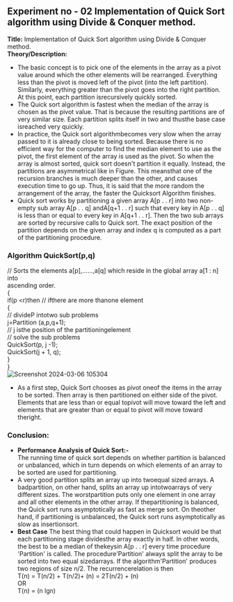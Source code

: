 ## Experiment no - 02 Implementation of Quick Sort algorithm using Divide & Conquer method.
**Title:** Implementation of Quick Sort algorithm using Divide & Conquer method.  
**Theory/Description:**  
- The basic concept is to pick one of the elements in the array as a pivot value around which
the other elements will be rearranged. Everything less than the pivot is moved left of the pivot
(into the left partition). Similarly, everything greater than the pivot goes into the right partition. At
this point, each partition isrecursively quickly sorted.
- The Quick sort algorithm is fastest when the median of the array is chosen as the pivot value.
That is because the resulting partitions are of very similar size. Each partition splits itself in two
and thusthe base case isreached very quickly.
- In practice, the Quick sort algorithmbecomes very slow when the array passed to it is already
close to being sorted. Because there is no efficient way for the computer to find the median
element to use as the pivot, the first element of the array is used as the pivot. So when the
array is almost sorted, quick sort doesn't partition it equally. Instead, the partitions are
asymmetrical like in Figure. This meansthat one of the recursion branches is much deeper than
the other, and causes execution time to go up. Thus, it is said that the more random the
arrangement of the array, the faster the Quicksort Algorithm finishes.
- Quick sort works by partitioning a given array A[p . . r] into two non-empty sub array A[p
. . q] andA[q+1 . . r] such that every key in A[p . . q] is less than or equal to every key in
A[q+1 . . r]. Then the two sub arrays are sorted by recursive calls to Quick sort. The exact
position of the partition depends on the given array and index q is computed as a part of the
partitioning procedure.
### **Algorithm QuickSort(p,q)**
// Sorts the elements a[p],……,a[q] which reside in the global array a[1 : n] into  
ascending order.  
{  
if(p <r)then // ifthere are more thanone element  
{  
// divideP intotwo sub problems  
j=Partition (a,p,q+1);  
// j isthe position of the partitioningelement  
// solve the sub problems  
QuickSort(p, j -1);  
QuickSort(j + 1, q);  
}  
}    
![Screenshot 2024-03-06 105304](https://github.com/adarshkrsingh07/Pract_Sem04/assets/123314058/907dd877-fb82-4ed3-b93e-abfdf1239fe0)

- As a first step, Quick Sort chooses as pivot oneof the items in the array to be sorted. Then array
is then partitioned on either side of the pivot. Elements that are less than or equal topivot will
move toward the left and elements that are greater than or equal to pivot will move toward
theright.
### **Conclusion:**
- **Performance Analysis of Quick Sort:-**  
The running time of quick sort depends on whether partition is balanced or
unbalanced, which in turn depends on which elements of an array to be
sorted are used for partitioning.
- A very good partition splits an array up into twoequal sized arrays. A
badpartition, on other hand, splits an array up intotwoarrays of very different
sizes. The worstpartition puts only one element in one array and all other
elements in the other array. If thepartitioning is balanced, the Quick sort runs
asymptotically as fast as merge sort. On theother hand, if partitioning is
unbalanced, the Quick sort runs asymptotically as slow as insertionsort.
- **Best Case**
The best thing that could happen in Quicksort would be that each partitioning
stage dividesthe array exactly in half. In other words, the best to be a median
of thekeysin A[p . . r] every time procedure 'Partition' is called. The
procedure'Partition' always split the array to be sorted into two equal
sizedarrays.
If the algorithm'Partition' produces two regions of size n/2. The
recurrencerelation is then  
T(n) = T(n/2) + T(n/2)+ (n) = 2T(n/2) + (n)  
OR  
T(n) = (n lgn)  
